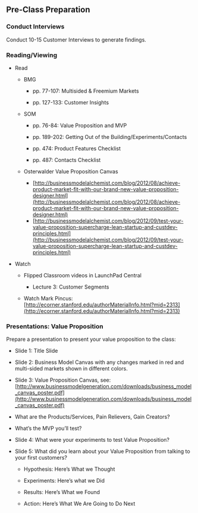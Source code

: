 ## Pre-Class Preparation

### Conduct Interviews

Conduct 10-15 Customer Interviews  to generate findings.

### Reading/Viewing	

* Read 

    * BMG 

        * pp. 77-107: Multisided & Freemium Markets

        * pp. 127-133: Customer Insights

    * SOM 

        * pp. 76-84: Value Proposition and MVP

        * pp. 189-202: Getting Out of the Building/Experiments/Contacts

        * pp. 474: Product Features Checklist

        * pp. 487: Contacts Checklist

   * Osterwalder Value Proposition Canvas
        * [http://businessmodelalchemist.com/blog/2012/08/achieve-product-market-fit-with-our-brand-new-value-proposition-designer.html](http://businessmodelalchemist.com/blog/2012/08/achieve-product-market-fit-with-our-brand-new-value-proposition-designer.html)
       * [http://businessmodelalchemist.com/blog/2012/09/test-your-value-proposition-supercharge-lean-startup-and-custdev-principles.html](http://businessmodelalchemist.com/blog/2012/09/test-your-value-proposition-supercharge-lean-startup-and-custdev-principles.html)

* Watch 

    * Flipped Classroom videos in LaunchPad Central

       * Lecture 3: Customer Segments

    * Watch Mark Pincus:    [http://ecorner.stanford.edu/authorMaterialInfo.html?mid=2313](http://ecorner.stanford.edu/authorMaterialInfo.html?mid=2313)

### Presentations: Value Proposition

Prepare a presentation to present your value proposition to the class:

* Slide 1: Title Slide 

* Slide 2: Business Model Canvas with any changes marked in red and multi-sided markets shown in different colors.

* Slide 3: Value Proposition Canvas, see: [http://www.businessmodelgeneration.com/downloads/business_model_canvas_poster.pdf](http://www.businessmodelgeneration.com/downloads/business_model_canvas_poster.pdf)

* What are the Products/Services, Pain Relievers, Gain Creators?

* What’s the MVP you’ll test?

* Slide 4: What were your experiments to test Value Proposition?

* Slide 5: What did you learn about your Value Proposition from talking to your first customers?

    * Hypothesis: Here’s What we Thought

    * Experiments: Here’s what we Did

    * Results: Here’s What we Found

    * Action: Here’s What We Are Going to Do Next
